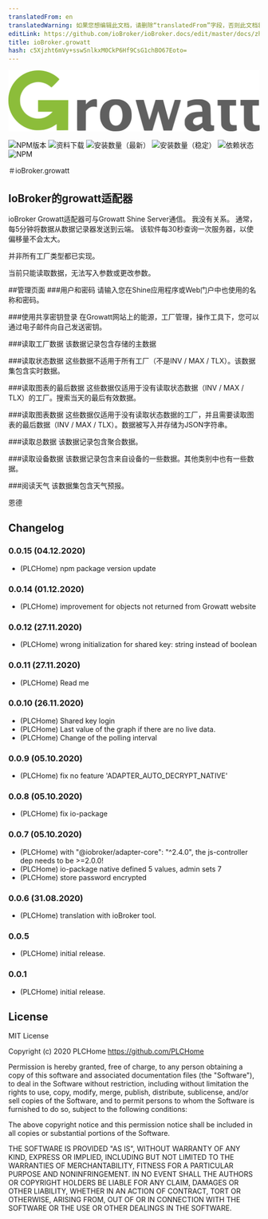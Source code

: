 ```yaml
---
translatedFrom: en
translatedWarning: 如果您想编辑此文档，请删除“translatedFrom”字段，否则此文档将再次自动翻译
editLink: https://github.com/ioBroker/ioBroker.docs/edit/master/docs/zh-cn/adapterref/iobroker.growatt/README.md
title: ioBroker.growatt
hash: c5Xjzht6mVy+sswSnlkxM0CkP6Hf9CsG1chBO67Eoto=
---
```

![商标](../../../en/adapterref/iobroker.growatt/admin/glogo.png)

![NPM版本](http://img.shields.io/npm/v/iobroker.growatt.svg)
![资料下载](https://img.shields.io/npm/dm/iobroker.growatt.svg)
![安装数量（最新）](http://iobroker.live/badges/growatt-installed.svg)
![安装数量（稳定）](http://iobroker.live/badges/growatt-stable.svg)
![依赖状态](https://img.shields.io/david/PLCHome/ioBroker.growatt.svg)
![NPM](https://nodei.co/npm/iobroker.growatt.png?downloads=true)

＃ioBroker.growatt
## IoBroker的growatt适配器
ioBroker Growatt适配器可与Growatt Shine Server通信。
我没有关系。
通常，每5分钟将数据从数据记录器发送到云端。
该软件每30秒查询一次服务器，以使偏移量不会太大。

并非所有工厂类型都已实现。

当前只能读取数据，无法写入参数或更改参数。

##管理页面
###用户和密码
请输入您在Shine应用程序或Web门户中也使用的名称和密码。

###使用共享密钥登录
在Growatt网站上的能源，工厂管理，操作工具下，您可以通过电子邮件向自己发送密钥。

###读取工厂数据
该数据记录包含存储的主数据

###读取状态数据
这些数据不适用于所有工厂（不是INV / MAX / TLX）。该数据集包含实时数据。

###读取图表的最后数据
这些数据仅适用于没有读取状态数据（INV / MAX / TLX）的工厂。搜索当天的最后有效数据。

###读取图表数据
这些数据仅适用于没有读取状态数据的工厂，并且需要读取图表的最后数据（INV / MAX / TLX）。数据被写入并存储为JSON字符串。

###读取总数据
该数据记录包含聚合数据。

###读取设备数据
该数据记录包含来自设备的一些数据。其他类别中也有一些数据。

###阅读天气
该数据集包含天气预报。

恩德

## Changelog
### 0.0.15 (04.12.2020)
* (PLCHome) npm package version update

### 0.0.14 (01.12.2020)
* (PLCHome) improvement for objects not returned from Growatt website

### 0.0.12 (27.11.2020)
* (PLCHome) wrong initialization for shared key: string instead of boolean

### 0.0.11 (27.11.2020)
* (PLCHome) Read me

### 0.0.10 (26.11.2020)
* (PLCHome) Shared key login
* (PLCHome) Last value of the graph if there are no live data.
* (PLCHome) Change of the polling interval

### 0.0.9 (05.10.2020)
* (PLCHome) fix no feature 'ADAPTER_AUTO_DECRYPT_NATIVE'

### 0.0.8 (05.10.2020)
* (PLCHome) fix io-package

### 0.0.7 (05.10.2020)
* (PLCHome) with "@iobroker/adapter-core": "^2.4.0", the js-controller dep needs to be >=2.0.0!
* (PLCHome) io-package native defined 5 values, admin sets 7
* (PLCHome) store password encrypted

### 0.0.6 (31.08.2020)
* (PLCHome) translation with ioBroker tool.

### 0.0.5
* (PLCHome) initial release.

### 0.0.1
* (PLCHome) initial release.

## License
MIT License

Copyright (c) 2020 PLCHome <https://github.com/PLCHome>

Permission is hereby granted, free of charge, to any person obtaining a copy
of this software and associated documentation files (the "Software"), to deal
in the Software without restriction, including without limitation the rights
to use, copy, modify, merge, publish, distribute, sublicense, and/or sell
copies of the Software, and to permit persons to whom the Software is
furnished to do so, subject to the following conditions:

The above copyright notice and this permission notice shall be included in all
copies or substantial portions of the Software.

THE SOFTWARE IS PROVIDED "AS IS", WITHOUT WARRANTY OF ANY KIND, EXPRESS OR
IMPLIED, INCLUDING BUT NOT LIMITED TO THE WARRANTIES OF MERCHANTABILITY,
FITNESS FOR A PARTICULAR PURPOSE AND NONINFRINGEMENT. IN NO EVENT SHALL THE
AUTHORS OR COPYRIGHT HOLDERS BE LIABLE FOR ANY CLAIM, DAMAGES OR OTHER
LIABILITY, WHETHER IN AN ACTION OF CONTRACT, TORT OR OTHERWISE, ARISING FROM,
OUT OF OR IN CONNECTION WITH THE SOFTWARE OR THE USE OR OTHER DEALINGS IN THE
SOFTWARE.